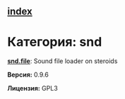 [index](index.html) 
---

# Категория: snd




[**snd.file**](snd.file.html): Sound file loader on steroids 


**Версия:** 0.9.6

**Лицензия:** GPL3
